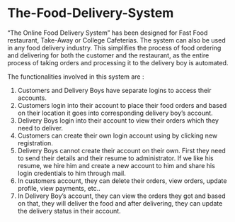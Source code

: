 # The-Food-Delivery-System
“The Online Food Delivery System” has been designed for Fast Food restaurant, Take-Away or College Cafeterias. 
 The system can also be used in any food delivery
industry. This simplifies the process of food ordering and delivering for both the customer and
the restaurant, as the entire process of taking orders and processing it to the delivery boy is
automated.

The functionalities involved in this system are :
1) Customers and Delivery Boys have separate logins to access their accounts.
2) Customers login into their account to place their food orders and based on their location it
goes into corresponding delivery boy’s account.
3) Delivery Boys login into their account to view their orders which they need to deliver.
4) Customers can create their own login account using by clicking new registration.
5) Delivery Boys cannot create their account on their own. First they need to send their details
and their resume to administrator. If we like his resume, we hire him and create a new
account to him and share his login credentials to him through mail.
6) In customers account, they can delete their orders, view orders, update profile, view
payments, etc..
7) In Delivery Boy’s account, they can view the orders they got and based on that, they will
deliver the food and after delivering, they can update the delivery status in their account.
